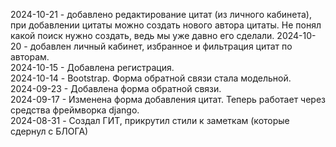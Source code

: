 2024-10-21 - добавлено редактирование цитат (из личного кабинета), при добавлении цитаты можно создать нового автора цитаты. Не понял какой поиск нужно создать, ведь мы уже давно его сделали.
2024-10-20 - добавлен личный кабинет, избранное и фильтрация цитат по авторам.  
2024-10-15 - Добавлена регистрация.  
2024-10-14 - Bootstrap. Форма обратной связи стала модельной.  
2024-09-23 - Добавлена форма обратной связи.  
2024-09-17 - Изменена форма добавления цитат. Теперь работает через средства фреймворка django.    
2024-08-31 - Создал ГИТ, прикрутил стили к заметкам (которые сдернул с БЛОГА)  
